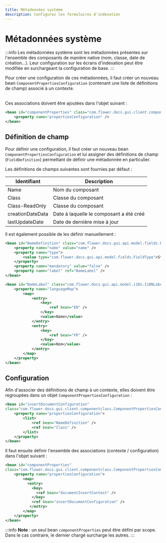 ```yaml
---
title: Métadonnées système
description: Configurez les formulaires d'indexation
---
```


# Métadonnées système


:::info
Les métadonnées système sont les métadonnées présentes sur l'ensemble des composants de manière native (nom, classe, date de création...).
Leur configuration sur les écrans d'indexation peut être modifiée en surchargeant la configuration de base.
:::

Pour créer une configuration de ces métadonnées, il faut créer un nouveau bean ``ComponentPropertiesConfiguration`` (contenant une liste de définitions de champ) associé à un contexte.

<br/>
Ces associations doivent être ajoutées dans l'objet suivant : 


```xml 
<bean id="componentProperties" class="com.flower.docs.gui.client.componentclass.ComponentPropertiesConfigurations">
	<property name="propertiesConfiguration" />
</bean>
```

 
## Définition de champ


Pour définir une configuration, il faut créer un nouveau bean ``ComponentPropertiesConfiguration`` et lui assigner des définitions de champ (``FieldDefinition``) permettant de définir une métadonnée en particulier.

 
Les définitions de champs suivantes sont fournies par défaut : 

|Identifiant      |Description                             |
|-----------------|----------------------------------------|
|Name             |Nom du composant                        |
|Class            |Classe du composant                     |
|Class-ReadOnly   |Classe du composant                     |
|creationDateData |Date à laquelle le composant a été créé |
|lastUpdateDate   |Date de dernière mise à jour            |


Il est également possible de les définir manuellement : 


```xml
<bean id="NameDefinition" class="com.flower.docs.gui.api.model.fields.FieldDefinition">
	<property name="name" value="name" />
	<property name="type">
		<value type="com.flower.docs.gui.api.model.fields.FieldType">String</value>
	</property>
	<property name="mandatory" value="false" />
	<property name="label" ref="NameLabel" />
</bean> 

<bean id="NameLabel" class="com.flower.docs.gui.api.model.i18n.I18NLabel">
	<property name="languageMap">
		<map>
			<entry>
				<key>
					<ref bean="EN" />
				</key>
				<value>Name</value>
			</entry>
			<entry>
				<key>
					<ref bean="FR" />
				</key>
				<value>Nom</value>
			</entry>
		</map>
	</property>
</bean>
```

## Configuration 

Afin d'associer des définitions de champ à un contexte, elles doivent être regroupées dans un objet ``ComponentPropertiesConfiguration`` :

```xml
<bean id="insertDocumentConfiguration" 
class="com.flower.docs.gui.client.componentclass.ComponentPropertiesConfiguration">
    <property name="propertiesConfiguration">
        <list>
            <ref bean="NameDefinition" />
            <ref bean="Class" />
        </list>
    </property>
</bean>
```
Il faut ensuite définir l'ensemble des associations (contexte / configuration) dans l'objet suivant : 

```xml 
<bean id="componentProperties" 
class="com.flower.docs.gui.client.componentclass.ComponentPropertiesConfigurations">
	<property name="propertiesConfiguration">
		<map>
		  <entry>
			<key>
			  <ref bean="documentInsertContext" />	
			</key>
			<ref bean="insertDocumentConfiguration" />
		   </entry>
		</map>
	</property>
</bean>
```

:::info
**Note** : un seul bean `componentProperties` peut être défini par scope. Dans le cas contraire, le dernier chargé surcharge les autres.
:::